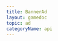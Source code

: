 ```yaml
---
title: BannerAd
layout: gamedoc
topic: ad
categoryName: api
---
```


<!-- md game/api/ad/_bannerAd/destroy.md -->
<!-- md game/api/ad/_bannerAd/hide.md -->
<!-- md game/api/ad/_bannerAd/show.md -->
<!-- md game/api/ad/_bannerAd/onLoad.md -->
<!-- md game/api/ad/_bannerAd/offLoad.md -->
<!-- md game/api/ad/_bannerAd/onError.md -->
<!-- md game/api/ad/_bannerAd/offError.md -->
<!-- md game/api/ad/_bannerAd/onResize.md -->
<!-- md game/api/ad/_bannerAd/offResize.md -->

